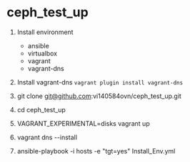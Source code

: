 # ceph_test_up

1. Install environment
   - ansible
   - virtualbox
   - vagrant
   - vagrant-dns

2. Install vagrant-dns `vagrant plugin install vagrant-dns`

3. git clone git@github.com:vi140584ovn/ceph_test_up.git

4. cd ceph_test_up

5. VAGRANT_EXPERIMENTAL=disks vagrant up

6. vagrant dns --install

7. ansible-playbook -i hosts -e "tgt=yes" Install_Env.yml 
